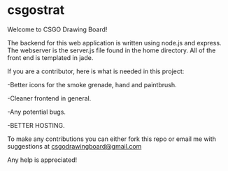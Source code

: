 csgostrat
=========


Welcome to CSGO Drawing Board!

The backend for this web application is written using node.js and express.
The webserver is the server.js file found in the home directory. All of the front end is templated in jade.


If you are a contributor, here is what is needed in this project:


-Better icons for the smoke grenade, hand and paintbrush.

-Cleaner frontend in general.

-Any potential bugs.

-BETTER HOSTING.


To make any contributions you can either fork this repo or email me with suggestions at csgodrawingboard@gmail.com


Any help is appreciated!
